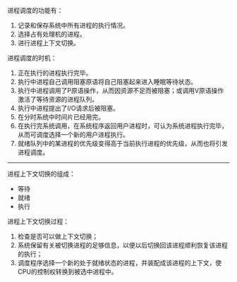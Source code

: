 进程调度的功能有：

1. 记录和保存系统中所有进程的执行情况。
2. 选择占有处理机的进程。
3. 进行进程上下文切换。

进程调度的时机：

1. 正在执行的进程执行完毕。
2. 执行中进程自己调用阻塞原语将自己阻塞起来进入睡眠等待状态。
3. 执行中进程调用了P原语操作，从而因资源不足而被阻塞；或调用V原语操作激活了等待资源的进程队列。
4. 执行中进程提出了I/O请求后被阻塞。
5. 在分时系统中时间片已经用完。
6. 在执行完系统调用，在系统程序返回用户进程时，可认为系统进程执行完毕，从而可调度选择一个新的用户进程执行。
7. 就绪队列中的某进程的优先级变得高于当前执行进程的优先级，从而也将引发进程调度。

---

进程上下文切换的组成：

- 等待
- 就绪
- 执行

进程上下文切换过程：

1. 检查是否可以做上下文切换；
2. 系统保留有关被切换进程的足够信息，以便以后切换回该进程顺利恢复该进程的执行；
3. 调度程序选择一个新的处于就绪状态的进程，并装配成该进程的上下文，使CPU的控制权转换到被选中进程中。